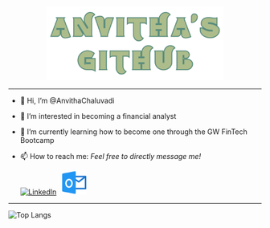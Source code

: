 <p align="center">
<img src = Images/github.png width =70% height 30%=/>
</p>

---





- 👋 Hi, I’m @AnvithaChaluvadi
- 👀 I’m interested in becoming a financial analyst
- 🌱 I’m currently learning how to become one through the GW FinTech Bootcamp
- 📫 How to reach me:
    *Feel free to directly message me!*
    
     <a href="https://www.linkedin.com/in/anvitha-chaluvadi-44b08b239/">
    <img alt="LinkedIn" title="LinkedIn" height="48" width="48" src="https://cdn.simpleicons.org/linkedin"></a> ‎ ‎ <a href= "mailto:canvitha@hotmail.com">
    <img alt="Outlook" title="Outlook" height="48" width="48" src="Images/outlook.png"></a>



<!---
AnvithaChaluvadi/AnvithaChaluvadi is a ✨ special ✨ repository because its `README.md` (this file) appears on your GitHub profile.
You can click the Preview link to take a look at your changes.
--->
--- 
![Top Langs](https://github-readme-stats.vercel.app/api/top-langs/?username=anvithachaluvadi&langs_count=8)

<!---
Outlook icons created by Pixel perfect - Flaticon</a>
--->


